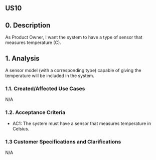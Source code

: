 ## US10

## 0. Description

As Product Owner, I want the system to have a type of sensor that measures
temperature (C).

## 1. Analysis

A sensor model (with a corresponding type) capable of giving the temperature will be included in the system.

### 1.1. Created/Affected Use Cases

N/A

### 1.2. Acceptance Criteria

* AC1: The system must have a sensor that measures temperature in Celsius.

### 1.3 Customer Specifications and Clarifications

N/A
